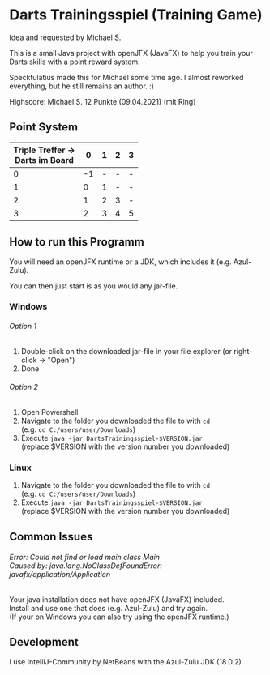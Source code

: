 # **Darts Trainingsspiel (Training Game)**

Idea and requested by Michael S.

This is a small Java project with openJFX (JavaFX) to help you train your Darts skills with a point reward system.

Specktulatius made this for Michael some time ago.
I almost reworked everything, but he still remains an author. :)

Highscore: Michael S. 12 Punkte (09.04.2021) (mit Ring)

## Point System

| Triple Treffer -><br>Darts im Board  	| 0  	| 1 	| 2 	| 3 	|
|--------------------------------------	|----	|---	|---	|---	|
| 0                                      	| -1 	| - 	| - 	| - 	|
| 1                                      	| 0  	| 1 	| - 	| - 	|
| 2                                      	| 1  	| 2 	| 3 	| - 	|
| 3                                      	| 2  	| 3 	| 4 	| 5 	|

## How to run this Programm

You will need an openJFX runtime or a JDK, which includes it (e.g. Azul-Zulu).

You can then just start is as you would any jar-file.

### Windows

###### Option 1

1. Double-click on the downloaded jar-file in your file explorer (or right-click -> "Open")
2. Done

###### Option 2

1. Open Powershell
2. Navigate to the folder you downloaded the file to with `cd`
   <br> (e.g. `cd C:/users/user/Downloads`)
3. Execute `java -jar DartsTrainingsspiel-$VERSION.jar`
   <br> (replace $VERSION with the version number you downloaded)

### Linux

1. Navigate to the folder you downloaded the file to with `cd`
   <br> (e.g. `cd C:/users/user/Downloads`)
2. Execute `java -jar DartsTrainingsspiel-$VERSION.jar`
   <br> (replace $VERSION with the version number you downloaded)

## Common Issues

###### Error: Could not find or load main class Main <br> Caused by: java.lang.NoClassDefFoundError: javafx/application/Application

Your java installation does not have openJFX (JavaFX) included. <br>
Install and use one that does (e.g. Azul-Zulu) and try again. <br>
(If your on Windows you can also try using the openJFX runtime.)

## Development

I use IntelliJ-Community by NetBeans with the Azul-Zulu JDK (18.0.2).